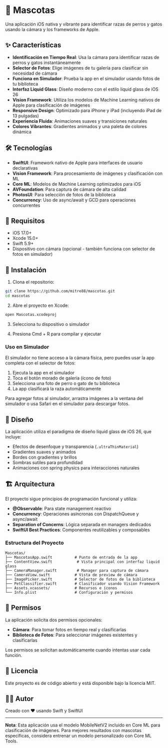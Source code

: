 # 🐾 Mascotas

Una aplicación iOS nativa y vibrante para identificar razas de perros y gatos usando la cámara y los frameworks de Apple.

## ✨ Características

- **Identificación en Tiempo Real**: Usa la cámara para identificar razas de perros y gatos instantáneamente
- **Selector de Fotos**: Elige imágenes de tu galería para clasificar sin necesidad de cámara
- **Funciona en Simulador**: Prueba la app en el simulador usando fotos de tu biblioteca
- **Interfaz Liquid Glass**: Diseño moderno con el estilo liquid glass de iOS 26
- **Vision Framework**: Utiliza los modelos de Machine Learning nativos de Apple para clasificación de imágenes
- **Responsive Design**: Optimizado para iPhone y iPad (incluyendo iPad de 13 pulgadas)
- **Experiencia Fluida**: Animaciones suaves y transiciones naturales
- **Colores Vibrantes**: Gradientes animados y una paleta de colores dinámica

## 🛠 Tecnologías

- **SwiftUI**: Framework nativo de Apple para interfaces de usuario declarativas
- **Vision Framework**: Para procesamiento de imágenes y clasificación con ML
- **Core ML**: Modelos de Machine Learning optimizados para iOS
- **AVFoundation**: Para captura de cámara de alta calidad
- **PhotosUI**: Para selección de fotos de la biblioteca
- **Concurrency**: Uso de async/await y GCD para operaciones concurrentes

## 📱 Requisitos

- iOS 17.0+
- Xcode 15.0+
- Swift 5.9+
- Dispositivo con cámara (opcional - también funciona con selector de fotos en simulador)

## 🚀 Instalación

1. Clona el repositorio:
```bash
git clone https://github.com/mitre88/mascotas.git
cd mascotas
```

2. Abre el proyecto en Xcode:
```bash
open Mascotas.xcodeproj
```

3. Selecciona tu dispositivo o simulador

4. Presiona Cmd + R para compilar y ejecutar

### Uso en Simulador

El simulador no tiene acceso a la cámara física, pero puedes usar la app completa con el selector de fotos:

1. Ejecuta la app en el simulador
2. Toca el botón morado de galería (ícono de foto)
3. Selecciona una foto de perro o gato de tu biblioteca
4. La app clasificará la raza automáticamente

Para agregar fotos al simulador, arrastra imágenes a la ventana del simulador o usa Safari en el simulador para descargar fotos.

## 🎨 Diseño

La aplicación utiliza el paradigma de diseño liquid glass de iOS 26, que incluye:

- Efectos de desenfoque y transparencia (`.ultraThinMaterial`)
- Gradientes suaves y animados
- Bordes con gradientes y brillos
- Sombras sutiles para profundidad
- Animaciones con spring physics para interacciones naturales

## 🏗 Arquitectura

El proyecto sigue principios de programación funcional y utiliza:

- **@Observable**: Para state management reactivo
- **Concurrency**: Operaciones asíncronas con DispatchQueue y async/await
- **Separation of Concerns**: Lógica separada en managers dedicados
- **SwiftUI Best Practices**: Componentes reutilizables y composables

### Estructura del Proyecto

```
Mascotas/
├── MascotasApp.swift          # Punto de entrada de la app
├── ContentView.swift           # Vista principal con interfaz liquid glass
├── CameraManager.swift         # Manager para captura de cámara
├── CameraView.swift           # Vista de preview de cámara
├── ImagePicker.swift          # Selector de fotos de la biblioteca
├── PetClassifier.swift        # Clasificador usando Vision Framework
├── Assets.xcassets/           # Recursos e íconos
└── Info.plist                 # Configuración y permisos
```

## 🔐 Permisos

La aplicación solicita dos permisos opcionales:
- **Cámara**: Para tomar fotos en tiempo real y clasificarlas
- **Biblioteca de Fotos**: Para seleccionar imágenes existentes y clasificarlas

Los permisos se solicitan automáticamente cuando intentas usar cada función.

## 📄 Licencia

Este proyecto es de código abierto y está disponible bajo la licencia MIT.

## 👨‍💻 Autor

Creado con ❤️ usando Swift y SwiftUI

---

**Nota**: Esta aplicación usa el modelo MobileNetV2 incluido en Core ML para clasificación de imágenes. Para mejores resultados con mascotas específicas, considera entrenar un modelo personalizado con Core ML Tools.
